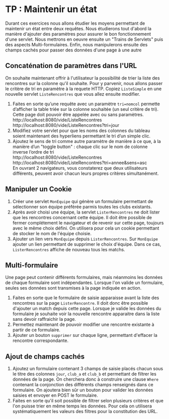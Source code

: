# TP : Maintenir un état

Durant ces exercices nous allons étudier les moyens permettant de maintenir un état entre deux requêtes. 
Nous étudierons tout d'abord la manière d'ajouter des paramètres pour assurer le bon fonctionnement d'une servlet. Nous mettrons en oeuvre ensuite un "Trains de Servlets" puis des aspects Multi-formulaires. Enfin, nous manipulerons ensuite des champs cachés pour passer des données d'une page à une autre

## Concaténation de paramètres dans l'URL

On souhaite maintenant offrir à l'utilisateur la possibilité de trier la liste des rencontres sur la colonne qu'il souhaite. Pour y parvenir, nous allons passer le critère de tri en paramètre à la requete HTTP. Copiez `ListeSimple` en une nouvelle servlet `ListeRencontres` que vous allez ensuite modifier.

1. Faites en sorte qu’une requête avec un paramètre `tri=nomcol` permette d’afficher la table triée sur la colonne souhaitée
(un seul critère de tri). Cette page doit pouvoir être appelée avec ou sans paramètres.  
http://localhost:8080/vide/ListeRencontres  
http://localhost:8080/vide/ListeRencontres?tri=jour  
1. Modifiez votre servlet pour que les noms des colonnes du tableau soient maintenant des hyperliens permettant le tri d’un simple clic.
1. Ajoutez le sens de tri comme autre paramètre de manière à ce que, à la manière d’un "toggle button" : chaque clic sur le nom de colonne inverse l’ordre de tri  
http://localhost:8080/vide/ListeRencontres  
http://localhost:8080/vide/ListeRencontres?tri=annee&sens=asc  
En ouvrant 2 navigateurs, vous constaterez que deux utilisateurs différents, peuvent avoir chacun leurs propres critères simultanément.

## Manipuler un Cookie

1. Créer une servlet `MonEquipe` qui génère un formulaire permettant de sélectionner son équipe préférée parmis toutes les clubs existants.
1. Après avoir choisi une équipe, la servlet `ListerRencontres` ne doit lister que les rencontres concernant cette équipe. Il doit être possible de fermer complétement le navigateur et de revenir sur cette page, toujours avec le même choix défini. On utilisera pour cela un cookie permettant de stocker le nom de l'équipe choisie.
1. Ajouter un lien vers `MonEquipe` depuis `ListerRencontres`. Sur `MonEquipe` ajouter un lien permettant de supprimer le choix d'équipe. Dans ce cas, `ListerRencontres` affiche de nouveau tous les matchs.

## Multi-formulaire

Une page peut contenir différents formulaires, mais néanmoins les données de chaque formulaire sont indépendantes. Lorsque l'on valide un formulaire, seules ses données sont transmises à la page indiquée en action.

1. Faites en sorte que le formulaire de saisie apparaisse avant la liste des rencontres sur la page `ListerRencontre`. Il doit donc être possible d'ajouter un match depuis cette page. Lorsque je valide les données du formulaire je souhaite voir la nouvelle rencontre apparaitre dans la liste sans devoir raffraichir la page.
1. Permettez maintenant de pouvoir modifier une rencontre existante à partir de ce formulaire.
1. Ajouter un bouton `supprimer` sur chaque ligne, permettant d'effacer la rencontre correspondante.


## Ajout de champs cachés

1. Ajoutez un formulaire contenant 3 champs de saisie placés chacun sous le titre des colonnes `jour`, `club_a` et `club_b` et permettant de filtrer les données de la page. On cherchera donc à construire une clause `Where` contenant la conjonction des différents champs renseignés dans ce formulaire. On ajoutera bien sûr un bouton pour valider les données saisies et envoyer en POST le formulaire.
1. Faites en sorte qu'il soit possible de filtrer selon plusieurs critères et que l'on puisse trier en même temps les données. Pour cela on utilisera systématiquement les valeurs des filtres pour la constitution des URL.
